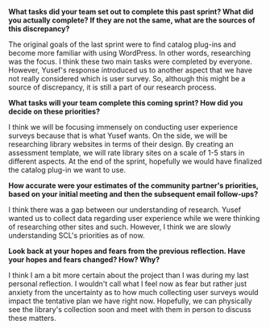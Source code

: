 **What tasks did your team set out to complete this past sprint? What did you actually complete? If they are not the same, 
what are the sources of this discrepancy?**

The original goals of the last sprint were to find catalog plug-ins and become more familiar with using WordPress. In other
words, researching was the focus. I think these two main tasks were completed by everyone. However, Yusef's response introduced
us to another aspect that we have not really considered which is user survey. So, although this might be a source of 
discrepancy, it is still a part of our research process. 
  
**What tasks will your team complete this coming sprint? How did you decide on these priorities?**

I think we will be focusing immensely on conducting user experience surveys because that is what Yusef wants. On the side,
we will be researching library websites in terms of their design. By creating an assessment template, we will rate library 
sites on a scale of 1-5 stars in different aspects. At the end of the sprint, hopefully we would have finalized the catalog 
plug-in we want to use. 

**How accurate were your estimates of the community partner's priorities, based on your initial meeting and then the 
subsequent email follow-ups?**

I think there was a gap between our understanding of research. Yusef wanted us to collect data regarding user experience 
while we were thinking of researching other sites and such. However, I think we are slowly understanding SCL's priorities as
of now. 

**Look back at your hopes and fears from the previous reflection. Have your hopes and fears changed? How? Why?**

I think I am a bit more certain about the project than I was during my last personal reflection. I wouldn't call what I 
feel now as fear but rather just anxiety from the uncertainty as to how much collecting user surveys would impact the
tentative plan we have right now. Hopefully, we can physically see the library's collection soon and meet with them in person
to discuss these matters. 
